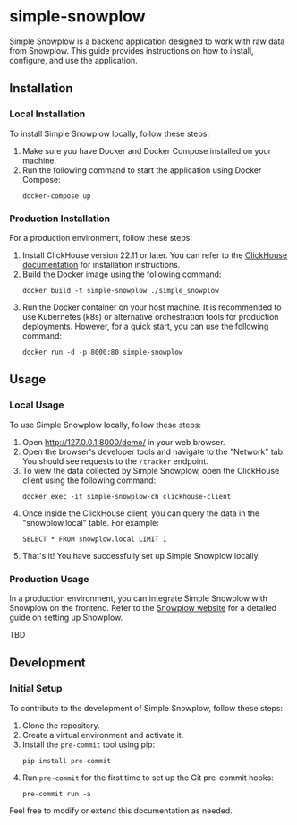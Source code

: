 # simple-snowplow

Simple Snowplow is a backend application designed to work with raw data from Snowplow. This guide provides instructions on how to install, configure, and use the application.

## Installation

### Local Installation

To install Simple Snowplow locally, follow these steps:

1. Make sure you have Docker and Docker Compose installed on your machine.
2. Run the following command to start the application using Docker Compose:
   ```shell
   docker-compose up
   ```

### Production Installation

For a production environment, follow these steps:

1. Install ClickHouse version 22.11 or later. You can refer to the [ClickHouse documentation](https://clickhouse.com/docs/en/quick-start) for installation instructions.
2. Build the Docker image using the following command:
   ```shell
   docker build -t simple-snowplow ./simple_snowplow
   ```
3. Run the Docker container on your host machine. It is recommended to use Kubernetes (k8s) or alternative orchestration tools for production deployments. However, for a quick start, you can use the following command:
   ```shell
   docker run -d -p 8000:80 simple-snowplow
   ```

## Usage

### Local Usage

To use Simple Snowplow locally, follow these steps:

1. Open http://127.0.0.1:8000/demo/ in your web browser.
2. Open the browser's developer tools and navigate to the "Network" tab. You should see requests to the `/tracker` endpoint.
3. To view the data collected by Simple Snowplow, open the ClickHouse client using the following command:
   ```shell
   docker exec -it simple-snowplow-ch clickhouse-client
   ```
4. Once inside the ClickHouse client, you can query the data in the "snowplow.local" table. For example:
   ```clickhouse
   SELECT * FROM snowplow.local LIMIT 1
   ```
5. That's it! You have successfully set up Simple Snowplow locally.

### Production Usage

In a production environment, you can integrate Simple Snowplow with Snowplow on the frontend. Refer to the [Snowplow website](https://docs.snowplowanalytics.com/docs/collecting-data/collecting-from-own-applications/javascript-trackers/javascript-tracker/web-quick-start-guide/) for a detailed guide on setting up Snowplow.

TBD

## Development

### Initial Setup

To contribute to the development of Simple Snowplow, follow these steps:

1. Clone the repository.
2. Create a virtual environment and activate it.
3. Install the `pre-commit` tool using pip:
   ```shell
   pip install pre-commit
   ```
4. Run `pre-commit` for the first time to set up the Git pre-commit hooks:
   ```shell
   pre-commit run -a
   ```

Feel free to modify or extend this documentation as needed.
